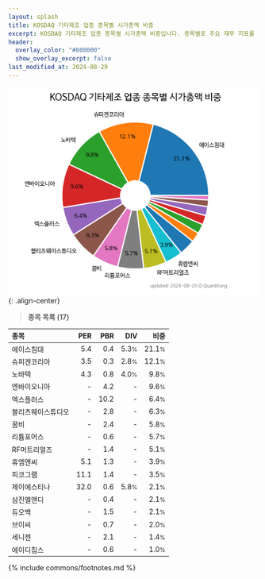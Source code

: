 ```yaml
---
layout: splash
title: KOSDAQ 기타제조 업종 종목별 시가총액 비중
excerpt: KOSDAQ 기타제조 업종 종목별 시가총액 비중입니다. 종목별로 주요 재무 지표를 함께 표시합니다.
header:
  overlay_color: "#800000"
  show_overlay_excerpt: false
last_modified_at: 2024-08-29
---
```



![KOSDAQ 기타제조 업종 종목별 시가총액 비중](/stats/sector/images/kosdaq_업종_기타제조_종목.png){: .align-center}


> **종목 목록 (17)**<a id="list"></a>

| **종목** | **PER** | **PBR** | **DIV** | **비중** |
| :------- | ------: | ------: | ------: | -------: |
| 에이스침대 | 5.4 | 0.4 | 5.3<small>%</small> | 21.1<small>%</small> |
| 슈피겐코리아 | 3.5 | 0.3 | 2.8<small>%</small> | 12.1<small>%</small> |
| 노바텍 | 4.3 | 0.8 | 4.0<small>%</small> | 9.8<small>%</small> |
| 엔바이오니아 | - | 4.2 | - | 9.6<small>%</small> |
| 엑스플러스 | - | 10.2 | - | 6.4<small>%</small> |
| 블리츠웨이스튜디오 | - | 2.8 | - | 6.3<small>%</small> |
| 꿈비 | - | 2.4 | - | 5.8<small>%</small> |
| 리튬포어스 | - | 0.6 | - | 5.7<small>%</small> |
| RF머트리얼즈 | - | 1.4 | - | 5.1<small>%</small> |
| 휴엠앤씨 | 5.1 | 1.3 | - | 3.9<small>%</small> |
| 피코그램 | 11.1 | 1.4 | - | 3.5<small>%</small> |
| 제이에스티나 | 32.0 | 0.6 | 5.8<small>%</small> | 2.1<small>%</small> |
| 삼진엘앤디 | - | 0.4 | - | 2.1<small>%</small> |
| 듀오백 | - | 1.5 | - | 2.1<small>%</small> |
| 브이씨 | - | 0.7 | - | 2.0<small>%</small> |
| 세니젠 | - | 2.1 | - | 1.4<small>%</small> |
| 에이디칩스 | - | 0.6 | - | 1.0<small>%</small> |

{% include commons/footnotes.md %}